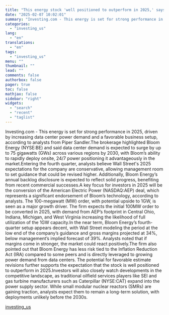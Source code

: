 ```yaml
---
title: "This energy stock 'well positioned to outperform in 2025,' says Piper Sandler"
date: "2025-02-07 10:02:01"
summary: "Investing.com - This energy is set for strong performance in 2025, driven by increasing data center power demand and a favorable business setup, according to analysts from Piper Sandler.The brokerage highlighted Bloom Energy (NYSE:BE) and said data center demand is expected to surge by up to 75 gigawatts (GWs) across..."
categories:
  - "investing_us"
lang:
  - "en"
translations:
  - "en"
tags:
  - "investing_us"
menu: ""
thumbnail: ""
lead: ""
comments: false
authorbox: false
pager: true
toc: false
mathjax: false
sidebar: "right"
widgets:
  - "search"
  - "recent"
  - "taglist"
---
```


Investing.com - This energy is set for strong performance in 2025, driven by increasing data center power demand and a favorable business setup, according to analysts from Piper Sandler.The brokerage highlighted Bloom Energy (NYSE:BE) and said data center demand is expected to surge by up to 75 gigawatts (GWs) across various regions by 2030, with Bloom’s ability to rapidly deploy onsite, 24/7 power positioning it advantageously in the market.Entering the fourth quarter, analysts believe Wall Street's 2025 expectations for the company are conservative, allowing management room to set guidance that could be revised higher. Additionally, Bloom Energy’s annual backlog disclosure is expected to reflect solid progress, benefiting from recent commercial successes.A key focus for investors in 2025 will be the conversion of the American Electric Power (NASDAQ:AEP) deal, which represents a significant endorsement of Bloom’s technology, according to analysts. The 100-megawatt (MW) order, with potential upside to 1GW, is seen as a major growth driver. The firm expects the initial 100MW order to be converted in 2025, with demand from AEP’s footprint in Central Ohio, Indiana, Michigan, and West Virginia increasing the likelihood of full utilization of the 1GW capacity.In the near term, Bloom Energy’s fourth-quarter setup appears decent, with Wall Street modeling the period at the low end of the company’s guidance and gross margins projected at 34%, below management’s implied forecast of 39%. Analysts noted that if margins come in stronger, the market could react positively.The firm also pointed out that Bloom Energy has less risk tied to the Inflation Reduction Act (IRA) compared to some peers and is directly leveraged to growing power demand from data centers. The potential for favorable estimate revisions further supports the expectation that the stock is well positioned to outperform in 2025.Investors will also closely watch developments in the competitive landscape, as traditional oilfield services players like SEI and gas turbine manufacturers such as Caterpillar (NYSE:CAT) expand into the power supply sector. While small modular nuclear reactors (SMRs) are gaining traction, analysts expect them to remain a long-term solution, with deployments unlikely before the 2030s.

[investing_us](https://www.investing.com/news/pro/this-energy-stock-well-positioned-to-outperform-in-2025-says-piper-sandler-432SI-3855413)
